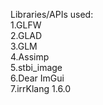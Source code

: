 Libraries/APIs used:<br/>
1.GLFW<br/>
2.GLAD<br/>
3.GLM<br/>
4.Assimp<br/>
5.stbi_image<br/>
6.Dear ImGui<br/>
7.irrKlang 1.6.0<br/>